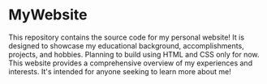 # MyWebsite

This repository contains the source code for my personal website! It is designed to showcase my educational background, accomplishments, projects, and hobbies. Planning to build using HTML and CSS only for now. This website provides a comprehensive overview of my experiences and interests. It's intended for anyone seeking to learn more about me!
